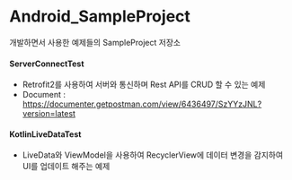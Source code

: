 # Android_SampleProject
개발하면서 사용한 예제들의 SampleProject 저장소

#### ServerConnectTest
- Retrofit2를 사용하여 서버와 통신하며 Rest API를 CRUD 할 수 있는 예제
- Document : https://documenter.getpostman.com/view/6436497/SzYYzJNL?version=latest
#### KotlinLiveDataTest
- LiveData와 ViewModel을 사용하여 RecyclerView에 데이터 변경을 감지하여 UI를 업데이트 해주는 예제
